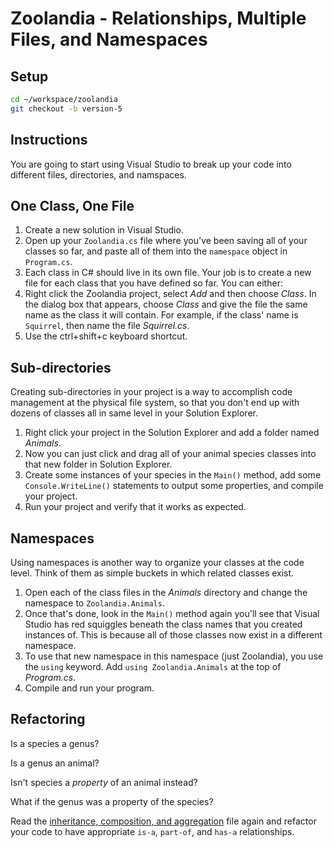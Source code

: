 # Zoolandia - Relationships, Multiple Files, and Namespaces

## Setup

```bash
cd ~/workspace/zoolandia
git checkout -b version-5
```

## Instructions

You are going to start using Visual Studio to break up your code into different files, directories, and namspaces.

## One Class, One File

1. Create a new solution in Visual Studio.
1. Open up your `Zoolandia.cs` file where you've been saving all of your classes so far, and paste all of them into the `namespace` object in `Program.cs`.
1. Each class in C# should live in its own file. Your job is to create a new file for each class that you have defined so far. You can either:
  1. Right click the Zoolandia project, select *Add* and then choose *Class*. In the dialog box that appears, choose *Class* and give the file the same name as the class it will contain. For example, if the class' name is `Squirrel`, then name the file *Squirrel.cs*.
  1. Use the ctrl+shift+c keyboard shortcut.

## Sub-directories

Creating sub-directories in your project is a way to accomplish code management at the physical file system, so that you don't end up with dozens of classes all in same level in your Solution Explorer.

1. Right click your project in the Solution Explorer and add a folder named *Animals*.
1. Now you can just click and drag all of your animal species classes into that new folder in Solution Explorer.
1. Create some instances of your species in the `Main()` method, add some `Console.WriteLine()` statements to output some properties, and compile your project.
1. Run your project and verify that it works as expected.

## Namespaces

Using namespaces is another way to organize your classes at the code level. Think of them as simple buckets in which related classes exist.

1. Open each of the class files in the *Animals* directory and change the namespace to `Zoolandia.Animals`.
1. Once that's done, look in the `Main()` method again you'll see that Visual Studio has red squiggles beneath the class names that you created instances of. This is because all of those classes now exist in a different namespace.
1. To use that new namespace in this namespace (just Zoolandia), you use the `using` keyword. Add `using Zoolandia.Animals` at the top of *Program.cs*.
1. Compile and run your program.

## Refactoring

Is a species a genus?

Is a genus an animal?

Isn't species a *property* of an animal instead?

What if the genus was a property of the species?

Read the [inheritance, composition, and aggregation](../resources/FND_INHERIT_COMPOSE_AGGREGATE.md) file again and refactor your code to have appropriate `is-a`, `part-of`, and `has-a` relationships.